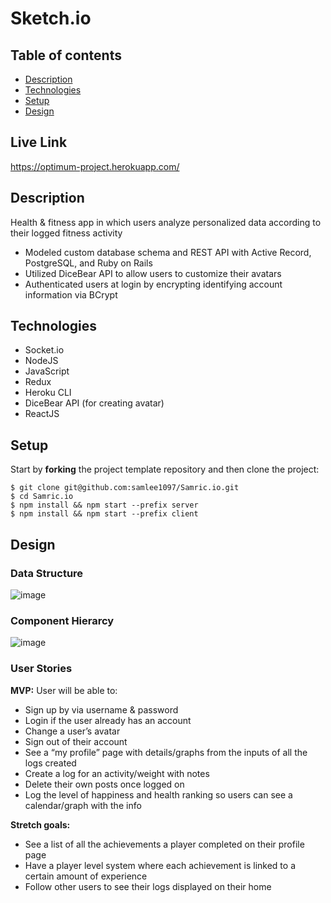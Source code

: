 # Sketch.io
 
## Table of contents
* [Description](#general-info)
* [Technologies](#technologies)
* [Setup](#setup)
* [Design](#design)

<a name="live-link"/>

## Live Link

https://optimum-project.herokuapp.com/

<a name="general-info"/>

## Description

Health & fitness app in which users analyze personalized data according to their logged fitness activity 

* Modeled custom database schema and REST API with Active Record, PostgreSQL, and Ruby on Rails
* Utilized DiceBear API to allow users to customize their avatars
* Authenticated users at login by encrypting identifying account information via BCrypt

<a name="technologies"/>

## Technologies

- Socket.io
- NodeJS
- JavaScript
- Redux
- Heroku CLI
- DiceBear API (for creating avatar)
- ReactJS

<a name="setup"/>

## Setup

Start by **forking** the project template repository and then clone the project:

```console
$ git clone git@github.com:samlee1097/Samric.io.git
$ cd Samric.io
$ npm install && npm start --prefix server
$ npm install && npm start --prefix client
```

## Design

<a name="design"/>

### Data Structure

![image](https://user-images.githubusercontent.com/87099910/146803758-403c8613-5465-4614-b26b-b6554b1554a0.png)

### Component Hierarcy

![image](https://user-images.githubusercontent.com/87099910/153726455-590bb6cc-4e10-4e03-b4b3-8e7502dd20ca.png)


### User Stories

**MVP:**
User will be able to:
* Sign up by via username & password
* Login if the user already has an account
* Change a user’s avatar
* Sign out of their account
* See a “my profile” page with details/graphs from the inputs of all the logs created
* Create a log for an activity/weight with notes
* Delete their own posts once logged on
* Log the level of happiness and health ranking so users can see a calendar/graph with the info


**Stretch goals:**
* See a list of all the achievements a player completed on their profile page
* Have a player level system where each achievement is linked to a certain amount of experience
* Follow other users to see their logs displayed on their home 

